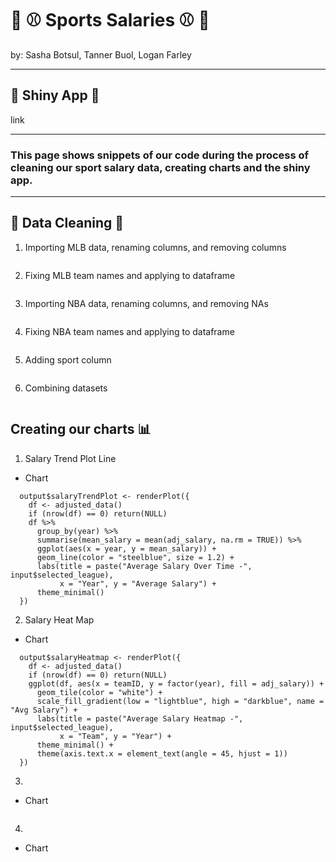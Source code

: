 # 🏀 ⚾ Sports Salaries ⚾ 🏀
<p> by: Sasha Botsul, Tanner Buol, Logan Farley </p>

---
## 🎉 Shiny App 🎉
link

---

### This page shows snippets of our code during the process of cleaning our sport salary data, creating charts and the shiny app.

---
## 🫧 Data Cleaning 🫧
1. Importing MLB data, renaming columns, and removing columns
```
```

2. Fixing MLB team names and applying to dataframe
```
```

3. Importing NBA data, renaming columns, and removing NAs
```
```

4. Fixing NBA team names and applying to dataframe
```
```

5. Adding sport column
```
```

6. Combining datasets
```
```

## Creating our charts 📊
1. Salary Trend Plot Line
- Chart
```   #Salary Trend Plot
  output$salaryTrendPlot <- renderPlot({
    df <- adjusted_data()
    if (nrow(df) == 0) return(NULL)
    df %>%
      group_by(year) %>%
      summarise(mean_salary = mean(adj_salary, na.rm = TRUE)) %>%
      ggplot(aes(x = year, y = mean_salary)) +
      geom_line(color = "steelblue", size = 1.2) +
      labs(title = paste("Average Salary Over Time -", input$selected_league),
           x = "Year", y = "Average Salary") +
      theme_minimal()
  })
```

2. Salary Heat Map
- Chart
``` #Salary Heat Map
  output$salaryHeatmap <- renderPlot({
    df <- adjusted_data()
    if (nrow(df) == 0) return(NULL)
    ggplot(df, aes(x = teamID, y = factor(year), fill = adj_salary)) +
      geom_tile(color = "white") +
      scale_fill_gradient(low = "lightblue", high = "darkblue", name = "Avg Salary") +
      labs(title = paste("Average Salary Heatmap -", input$selected_league),
           x = "Team", y = "Year") +
      theme_minimal() +
      theme(axis.text.x = element_text(angle = 45, hjust = 1))
  })
```

3.
- Chart
```
```

4.
- Chart
```
```

